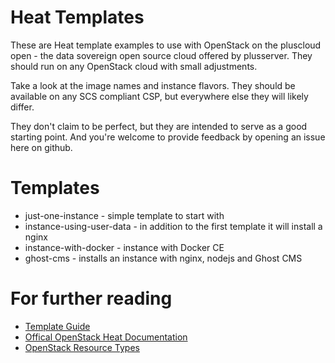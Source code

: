 # Heat Templates
These are Heat template examples to use with OpenStack on the pluscloud open - the data sovereign open source cloud offered by plusserver. They should run on any OpenStack cloud with small adjustments.

Take a look at the image names and instance flavors. They should be available on any SCS compliant CSP, but everywhere else they will likely differ.

They don't claim to be perfect, but they are intended to serve as a good starting point. And you're welcome to provide feedback by opening an issue here on github.

# Templates

- just-one-instance - simple template to start with
- instance-using-user-data - in addition to the first template it will install a nginx
- instance-with-docker - instance with Docker CE
- ghost-cms - installs an instance with nginx, nodejs and Ghost CMS

# For further reading

* [Template Guide](https://docs.openstack.org/heat/latest/template_guide/index.html)
* [Offical OpenStack Heat Documentation](https://docs.openstack.org/heat/latest/)
* [OpenStack Resource Types](https://docs.openstack.org/heat/latest/template_guide/openstack.html)
